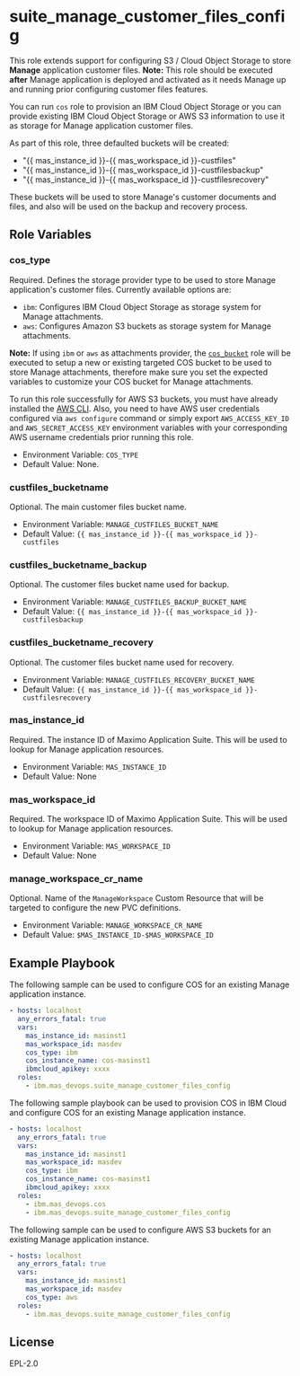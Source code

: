 suite_manage_customer_files_config
===
This role extends support for configuring S3 / Cloud Object Storage to store **Manage** application customer files.
**Note:** This role should be executed **after** Manage application is deployed and activated as it needs Manage up and running prior configuring customer files features.

You can run `cos` role to provision an IBM Cloud Object Storage or you can provide existing IBM Cloud Object Storage or AWS S3 information to use it as storage for Manage application customer files.

As part of this role, three defaulted buckets will be created:

- "{{ mas_instance_id }}-{{ mas_workspace_id }}-custfiles"
- "{{ mas_instance_id }}-{{ mas_workspace_id }}-custfilesbackup"
- "{{ mas_instance_id }}-{{ mas_workspace_id }}-custfilesrecovery"

These buckets will be used to store Manage's customer documents and files, and also will be used on the backup and recovery process.

Role Variables
--------------
### cos_type
Required. Defines the storage provider type to be used to store Manage application's customer files.
Currently available options are:

  - `ibm`: Configures IBM Cloud Object Storage as storage system for Manage attachments. 
  - `aws`: Configures Amazon S3 buckets as storage system for Manage attachments. 
  
  **Note:** If using `ibm` or `aws` as attachments provider, the [`cos_bucket`](../roles/cos_bucket.md) role will be executed to setup a new or existing targeted COS bucket to be used to store Manage attachments, therefore make sure you set the expected variables to customize your COS bucket for Manage attachments.

To run this role successfully for AWS S3 buckets, you must have already installed the [AWS CLI](https://docs.aws.amazon.com/cli/latest/userguide/getting-started-install.html).
Also, you need to have AWS user credentials configured via `aws configure` command or simply export `AWS_ACCESS_KEY_ID` and `AWS_SECRET_ACCESS_KEY` environment variables with your corresponding AWS username credentials prior running this role.

- Environment Variable: `COS_TYPE`
- Default Value: None.

### custfiles_bucketname
Optional. The main customer files bucket name.

- Environment Variable: `MANAGE_CUSTFILES_BUCKET_NAME`
- Default Value: `{{ mas_instance_id }}-{{ mas_workspace_id }}-custfiles`

### custfiles_bucketname_backup
Optional. The customer files bucket name used for backup.

- Environment Variable: `MANAGE_CUSTFILES_BACKUP_BUCKET_NAME`
- Default Value: `{{ mas_instance_id }}-{{ mas_workspace_id }}-custfilesbackup`

### custfiles_bucketname_recovery
Optional. The customer files bucket name used for recovery.

- Environment Variable: `MANAGE_CUSTFILES_RECOVERY_BUCKET_NAME`
- Default Value: `{{ mas_instance_id }}-{{ mas_workspace_id }}-custfilesrecovery`

### mas_instance_id
Required. The instance ID of Maximo Application Suite. This will be used to lookup for Manage application resources.

- Environment Variable: `MAS_INSTANCE_ID`
- Default Value: None

### mas_workspace_id
Required. The workspace ID of Maximo Application Suite. This will be used to lookup for Manage application resources.

- Environment Variable: `MAS_WORKSPACE_ID`
- Default Value: None

### manage_workspace_cr_name
Optional. Name of the `ManageWorkspace` Custom Resource that will be targeted to configure the new PVC definitions.

- Environment Variable: `MANAGE_WORKSPACE_CR_NAME`
- Default Value: `$MAS_INSTANCE_ID-$MAS_WORKSPACE_ID`

Example Playbook
----------------
The following sample can be used to configure COS for an existing Manage application instance.

```yaml
- hosts: localhost
  any_errors_fatal: true
  vars:
    mas_instance_id: masinst1
    mas_workspace_id: masdev
    cos_type: ibm
    cos_instance_name: cos-masinst1
    ibmcloud_apikey: xxxx
  roles:
    - ibm.mas_devops.suite_manage_customer_files_config
```

The following sample playbook can be used to provision COS in IBM Cloud and configure COS for an existing Manage application instance.

```yaml
- hosts: localhost
  any_errors_fatal: true
  vars:
    mas_instance_id: masinst1
    mas_workspace_id: masdev
    cos_type: ibm
    cos_instance_name: cos-masinst1
    ibmcloud_apikey: xxxx
  roles:
    - ibm.mas_devops.cos
    - ibm.mas_devops.suite_manage_customer_files_config
```

The following sample can be used to configure AWS S3 buckets for an existing Manage application instance.

```yaml
- hosts: localhost
  any_errors_fatal: true
  vars:
    mas_instance_id: masinst1
    mas_workspace_id: masdev
    cos_type: aws
  roles:
    - ibm.mas_devops.suite_manage_customer_files_config
```

License
-------

EPL-2.0
